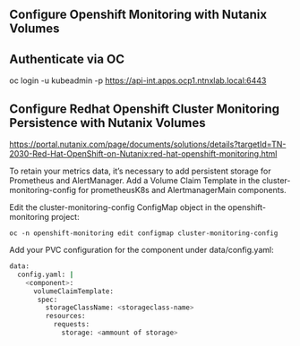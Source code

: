 

## Configure Openshift Monitoring with Nutanix Volumes


## Authenticate via OC

oc login -u kubeadmin -p <secret> https://api-int.apps.ocp1.ntnxlab.local:6443

## Configure Redhat Openshift Cluster Monitoring Persistence with Nutanix Volumes

https://portal.nutanix.com/page/documents/solutions/details?targetId=TN-2030-Red-Hat-OpenShift-on-Nutanix:red-hat-openshift-monitoring.html

To retain your metrics data, it’s necessary to add persistent storage for Prometheus and AlertManager. Add a Volume Claim Template in the cluster-monitoring-config for prometheusK8s and AlertmanagerMain components.

Edit the cluster-monitoring-config ConfigMap object in the openshift-monitoring project:

`oc -n openshift-monitoring edit configmap cluster-monitoring-config`

Add your PVC configuration for the component under data/config.yaml:

```bash
data:
  config.yaml: |
    <component>:
      volumeClaimTemplate:
       spec:
         storageClassName: <storageclass-name>
         resources:
           requests:
             storage: <ammount of storage>
```